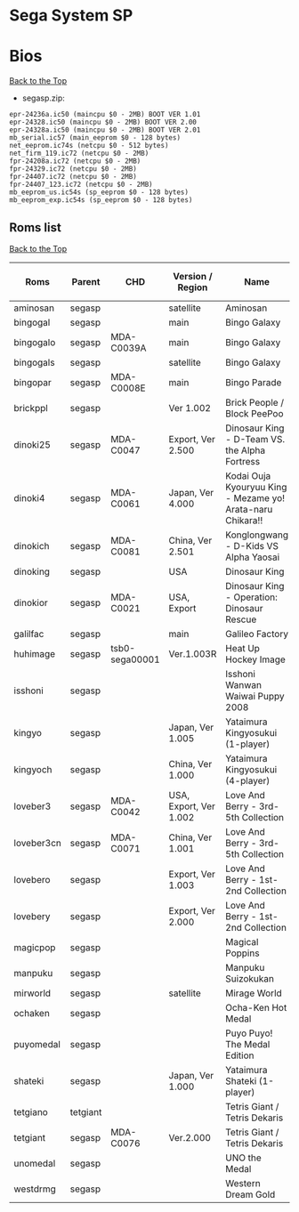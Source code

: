 
# Sega System SP  


# Bios
[Back to the Top](#sega-system-sp)

- segasp.zip:
```
epr-24236a.ic50 (maincpu $0 - 2MB) BOOT VER 1.01
epr-24328.ic50 (maincpu $0 - 2MB) BOOT VER 2.00
epr-24328a.ic50 (maincpu $0 - 2MB) BOOT VER 2.01
mb_serial.ic57 (main_eeprom $0 - 128 bytes)
net_eeprom.ic74s (netcpu $0 - 512 bytes)
net_firm_119.ic72 (netcpu $0 - 2MB)
fpr-24208a.ic72 (netcpu $0 - 2MB)
fpr-24329.ic72 (netcpu $0 - 2MB)
fpr-24407.ic72 (netcpu $0 - 2MB)
fpr-24407_123.ic72 (netcpu $0 - 2MB)
mb_eeprom_us.ic54s (sp_eeprom $0 - 128 bytes)
mb_eeprom_exp.ic54s (sp_eeprom $0 - 128 bytes)
```

## Roms list
[Back to the Top](#sega-system-sp)
 
 
| Roms         | Parent    | CHD            |  Version / Region        | Name                                                        | Widescreen Cheat Codes   |
| ------------ | --------- | -------------- | ------------------------ | ----------------------------------------------------------- | ------------------------ | 
| aminosan     | segasp    |                | satellite                | Aminosan                                                    |      ???                 |
| bingogal     | segasp    |                | main                     | Bingo Galaxy                                                |      ???                 |
| bingogalo    | segasp    | MDA-C0039A     | main                     | Bingo Galaxy                                                |      ???                 |
| bingogals    | segasp    |                | satellite                | Bingo Galaxy                                                |      ???                 |
| bingopar     | segasp    | MDA-C0008E     | main                     | Bingo Parade                                                |      ???                 |
| brickppl     | segasp    |                | Ver 1.002                | Brick People / Block PeePoo                                 |      ???                 |
| dinoki25     | segasp    | MDA-C0047      | Export, Ver 2.500        | Dinosaur King - D-Team VS. the Alpha Fortress               |      ???                 |
| dinoki4      | segasp    | MDA-C0061      | Japan, Ver 4.000         | Kodai Ouja Kyouryuu King - Mezame yo! Arata-naru Chikara!!  |      ???                 |
| dinokich     | segasp    | MDA-C0081      | China, Ver 2.501         | Konglongwang - D-Kids VS Alpha Yaosai                       |      ???                 |
| dinoking     | segasp    |                | USA                      | Dinosaur King                                               |      ???                 |
| dinokior     | segasp    | MDA-C0021      | USA, Export              | Dinosaur King - Operation: Dinosaur Rescue                  |      ???                 |
| galilfac     | segasp    |                | main                     | Galileo Factory                                             |      ???                 |
| huhimage     | segasp    | tsb0-sega00001 | Ver.1.003R               | Heat Up Hockey Image                                        |      ???                 |
| isshoni      | segasp    |                |                          | Isshoni Wanwan Waiwai Puppy 2008                            |      ???                 |
| kingyo       | segasp    |                | Japan, Ver 1.005         | Yataimura Kingyosukui (1-player)                            |      ???                 |
| kingyoch     | segasp    |                | China, Ver 1.000         | Yataimura Kingyosukui (4-player)                            |      ???                 |
| loveber3     | segasp    | MDA-C0042      | USA, Export, Ver 1.002   | Love And Berry - 3rd-5th Collection                         | 023C16E4 3F400000        |
| loveber3cn   | segasp    | MDA-C0071      | China, Ver 1.001         | Love And Berry - 3rd-5th Collection                         |      ???                 |
| lovebero     | segasp    |                | Export, Ver 1.003        | Love And Berry - 1st-2nd Collection                         |      ???                 |
| lovebery     | segasp    |                | Export, Ver 2.000        | Love And Berry - 1st-2nd Collection                         | 024E92D0 3F400000        |
| magicpop     | segasp    |                |                          | Magical Poppins                                             |      ???                 |
| manpuku      | segasp    |                |                          | Manpuku Suizokukan                                          |      ???                 |
| mirworld     | segasp    |                | satellite                | Mirage World                                                |      ???                 |
| ochaken      | segasp    |                |                          | Ocha-Ken Hot Medal                                          |      ???                 |
| puyomedal    | segasp    |                |                          | Puyo Puyo! The Medal Edition                                |      ???                 |
| shateki      | segasp    |                | Japan, Ver 1.000         | Yataimura Shateki (1-player)                                |      ???                 |
| tetgiano     | tetgiant  |                |                          | Tetris Giant / Tetris Dekaris                               |      ???                 |
| tetgiant     | segasp    | MDA-C0076      | Ver.2.000                | Tetris Giant / Tetris Dekaris                               |      ???                 |
| unomedal     | segasp    |                |                          | UNO the Medal                                               |      ???                 |
| westdrmg     | segasp    |                |                          | Western Dream Gold                                          |      ???                 |
